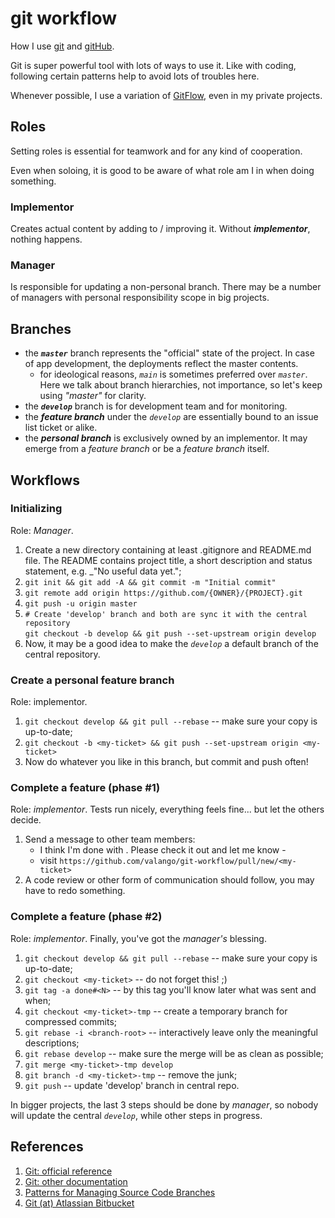 # git workflow

How I use [git](https://git-scm.com/) and [gitHub](https://github.com/).

Git is super powerful tool with lots of ways to use it. Like with coding,
following certain patterns help to avoid lots of troubles here.

Whenever possible, I use a variation of
[GitFlow](https://www.atlassian.com/git/tutorials/comparing-workflows/gitflow-workflow),
even in my private projects.

## Roles
Setting roles is essential for teamwork and for any kind of cooperation.

Even when soloing, it is good to be aware of what role am I in when doing something.

### Implementor
Creates actual content by adding to / improving it. Without _**implementor**_, nothing happens.

### Manager
Is responsible for updating a non-personal branch. There may be a number of managers with personal
responsibility scope in big projects.

## Branches
   * the _**`master`**_ branch represents the "official" state of the project. In case of app development,
   the deployments reflect the master contents.
      - for ideological reasons, _`main`_ is sometimes preferred over _`master`_.
      Here we talk about branch hierarchies, not importance, so let's keep using  _"master"_ for clarity. 
   * the _**`develop`**_ branch is for development team and for monitoring.
   * the _**feature branch**_ under the _`develop`_ are essentially bound to an issue list ticket or alike.
   * the _**personal branch**_ is exclusively owned by an implementor. It may emerge from a _feature branch_ or
   be a _feature branch_ itself.
   
## Workflows

### Initializing
Role: _Manager_.
1. Create a new directory containing at least .gitignore and README.md file. The README contains
project title, a short description and status statement, e.g. _"No useful data yet.";
1. `git init && git add -A && git commit -m "Initial commit"`
1. `git remote add origin https://github.com/{OWNER}/{PROJECT}.git`
1. `git push -u origin master`
1. `# Create 'develop' branch and both are sync it with the central repository` <br />
   `git checkout -b develop && git push --set-upstream origin develop`
1. Now, it may be a good idea to make the _`develop`_ a default branch of the central repository.

### Create a personal feature branch
Role: implementor. 
1. `git checkout develop && git pull --rebase` -- make sure your copy is up-to-date;
1. `git checkout -b <my-ticket> && git push --set-upstream origin <my-ticket>` 
1. Now do whatever you like in this branch, but commit and push often!

### Complete a feature (phase #1)
Role: _implementor_. Tests run nicely, everything feels fine... but let the others decide.
1. Send a message to other team members:
   * I think I'm done with <my-ticket>. Please check it out and let me know -
   * visit `https://github.com/valango/git-workflow/pull/new/<my-ticket>`
1. A code review or other form of communication should follow, you may have to redo something.

### Complete a feature (phase #2)
Role: _implementor_. Finally, you've got the _manager's_ blessing.
1. `git checkout develop && git pull --rebase` -- make sure your copy is up-to-date;
1. `git checkout <my-ticket>`   -- do not forget this! ;)
1. `git tag -a done#<N>`  -- by this tag you'll know later what was sent and when;
1. `git checkout <my-ticket>-tmp` -- create a temporary branch for compressed commits;
1. `git rebase -i <branch-root>`  -- interactively leave only the meaningful descriptions;
1. `git rebase develop` -- make sure the merge will be as clean as possible;
1. `git merge <my-ticket>-tmp develop`
1. `git branch -d <my-ticket>-tmp` -- remove the junk;
1. `git push`  -- update 'develop' branch in central repo.

In bigger projects, the last 3 steps should be done by _manager_, so nobody will update
the central _`develop`_, while other steps in progress.

## References
1. [Git: official reference](https://git-scm.com/docs/)
1. [Git: other documentation](https://git-scm.com/doc/)
1. [Patterns for Managing Source Code Branches](https://martinfowler.com/articles/branching-patterns.html)
1. [Git (at) Atlassian Bitbucket](https://www.atlassian.com/git)
